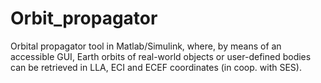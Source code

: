 # Orbit_propagator
Orbital propagator tool in Matlab/Simulink, where, by means of an accessible GUI, Earth orbits of real-world objects or user-defined bodies can be retrieved in LLA, ECI and ECEF coordinates (in coop. with SES).
